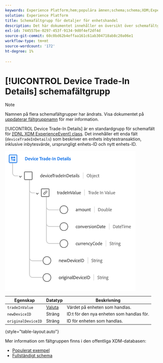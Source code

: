 ```yaml
---
keywords: Experience Platform;hem;populära ämnen;schema;schema;XDM;ExperienceEvent;fields;schemas;Schema design;field group;field group;device;trade in;trade in;trade in;
solution: Experience Platform
title: Schemafältgrupp för detaljer för enhetshandel
description: Det här dokumentet innehåller en översikt över schemafältgruppen Device Trade-In Details.
exl-id: 744557be-0297-453f-9134-9d0f4ef2df4d
source-git-commit: 60c0bd62b4effaa161c61ab304718ab8c20a06e1
workflow-type: tm+mt
source-wordcount: '172'
ht-degree: 1%

---
```


# [!UICONTROL Device Trade-In Details] schemafältgrupp

>[!NOTE]
>
>Namnen på flera schemafältgrupper har ändrats. Visa dokumentet på [uppdaterar fältgruppnamn](../name-updates.md) för mer information.

[!UICONTROL Device Trade-In Details] är en standardgrupp för schemafält för [[!DNL XDM ExperienceEvent] class](../../classes/experienceevent.md). Det innehåller ett enda fält (`deviceTradeInDetails`) som beskriver en enhets inbytestransaktion, inklusive inbytesvärde, ursprungligt enhets-ID och nytt enhets-ID.

![Struktur för detaljer för enhetshandel](../../images/field-groups/device-trade-in-details.png)

| Egenskap | Datatyp | Beskrivning |
| --- | --- | --- |
| `tradeInValue` | [Valuta](../../data-types/currency.md) | Värdet på enheten som handlas. |
| `newDeviceID` | Sträng | ID:t för den nya enheten som handlas för. |
| `originalDeviceID` | Sträng | ID för enheten som handlas. |

{style=&quot;table-layout:auto&quot;}

Mer information om fältgruppen finns i den offentliga XDM-databasen:

* [Populerat exempel](https://github.com/adobe/xdm/blob/master/components/fieldgroups/experience-event/industry-verticals/experienceevent-device-trade-in-details.example.1.json)
* [Fullständigt schema](https://github.com/adobe/xdm/blob/master/components/fieldgroups/experience-event/industry-verticals/experienceevent-device-trade-in-details.schema.json)
